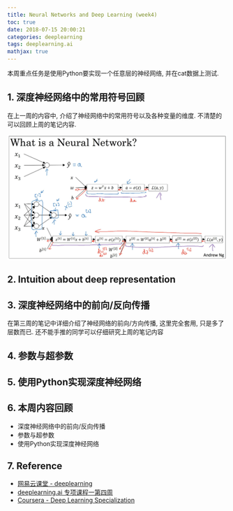 ```yaml
---
title: Neural Networks and Deep Learning (week4)
toc: true
date: 2018-07-15 20:00:21
categories: deeplearning
tags: deeplearning.ai
mathjax: true
---
```


<script type="text/x-mathjax-config">
  MathJax.Hub.Config({
    extensions: ["tex2jax.js"],
    jax: ["input/TeX"],
    tex2jax: {
      inlineMath: [ ['$','$'], ['\\(','\\)'] ],
      displayMath: [ ['$$','$$']],
      processEscapes: true
    }
  });
</script>
<script type="text/javascript" src="https://cdn.mathjax.org/mathjax/latest/MathJax.js?config=TeX-AMS_HTML,http://myserver.com/MathJax/config/local/local.js">
</script>

本周重点任务是使用Python要实现一个任意层的神经网络, 并在cat数据上测试.

<!-- more -->

## 1. 深度神经网络中的常用符号回顾

在上一周的内容中, 介绍了神经网络中的常用符号以及各种变量的维度. 不清楚的可以回顾上周的笔记内容.

<img src="/images/deeplearning/C1W3-1_1.png" width="750" />

## 2. Intuition about deep representation

## 3. 深度神经网络中的前向/反向传播

在第三周的笔记中详细介绍了神经网络的前向/方向传播, 这里完全套用, 只是多了层数而已. 还不能手推的同学可以仔细研究上周的笔记内容

## 4. 参数与超参数

## 5. 使用Python实现深度神经网络

## 6. 本周内容回顾

- 深度神经网络中的前向/反向传播
- 参数与超参数
- 使用Python实现深度神经网络

## 7. Reference

- [网易云课堂 - deeplearning][1]
- [deeplearning.ai 专项课程一第四周][2]
- [Coursera - Deep Learning Specialization][3]

[1]: https://study.163.com/my#/smarts
[2]: http://daniellaah.github.io/2017/deeplearning-ai-Neural-Networks-and-Deep-Learning-week4.html
[3]: https://www.coursera.org/specializations/deep-learning

